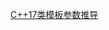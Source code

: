  
 [C++17类模板参数推导](https://zhxilin.github.io/post/tech_stack/1_programming_language/modern_cpp/cpp17/class_template_argument_deduction/)